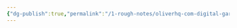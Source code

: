 ```yaml
---
{"dg-publish":true,"permalink":"/1-rough-notes/oliverhq-com-digital-garden-home/","tags":["gardenEntry"]}
---
```


